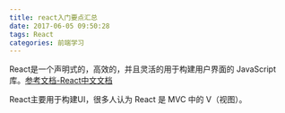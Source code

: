 ```yaml
---
title: react入门要点汇总
date: 2017-06-05 09:50:28
tags: React
categories: 前端学习
---
```

React是一个声明式的，高效的，并且灵活的用于构建用户界面的 JavaScript 库。[参考文档-React中文文档]()

React主要用于构建UI，很多人认为 React 是 MVC 中的 V（视图）。
<!--more-->
